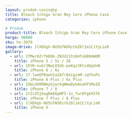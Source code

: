 ```yaml
---
layout: produk-casinghp
title: Bleach Ichigo Gran Rey Cero iPhone Case
categories: iphone

# Produk
product-title: Bleach Ichigo Gran Rey Cero iPhone Case
harga: 90000
sku: hn-3979
image-drive: 1lXDXgh-NU5UfWSRztkZ6l1m1CiYyLieR
gallery:
  - url: 1TMwr8ZrfmDQk-ZN3diStnbHfokB84WOM
    title: iPhone 5 / 5s / SE
  - url: 1EYK-nuGr2NwLOSUb-peKqztKtzdXpUnN
    title: iPhone 6 / 6s
  - url: 17-lweEP0aeU1a2AfrQxCgzeM-iqYhoPv
    title: iPhone 6 Plus / 6s Plus
  - url: 1GbLUU6RWmyGjwckqWmwDykAoahP1MaIQ
    title: iPhone 7 / 8
  - url: 1tZcZ5jbagRmE6pNP5-1u_Twr0YgkX5fk
    title: iPhone 7 Plus / 8 Plus
  - url: 1lXDXgh-NU5UfWSRztkZ6l1m1CiYyLieR
    title: iPhone X
---
```

